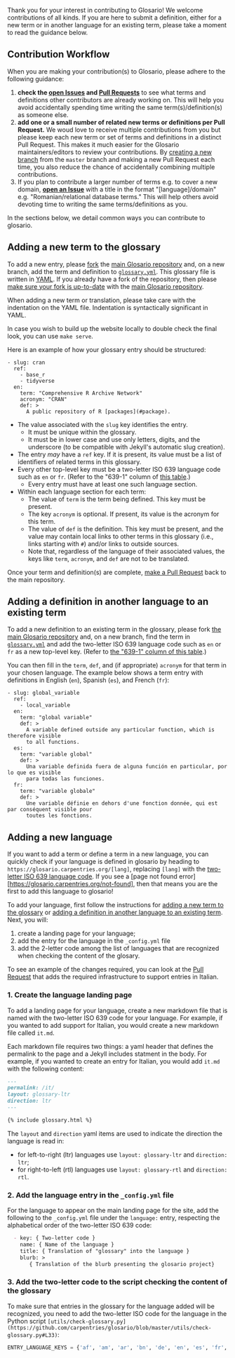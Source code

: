Thank you for your interest in contributing to Glosario!
We welcome contributions of all kinds.
If you are here to submit a definition,
either for a new term
or in another language for an existing term,
please take a moment to read the guidance below.

## Contribution Workflow

When you are making your contribution(s) to Glosario, please adhere to the following guidance:

1. **check the [open Issues][issues] and [Pull Requests][pulls]** to see what terms and definitions other contributors are already working on. This will help you avoid accidentally spending time writing the same term(s)/definition(s) as someone else.
2. **add one or a small number of related new terms or definitions per Pull Request.** We woud love to receive multiple contributions from you but please keep each new term or set of terms and definitions in a distinct Pull Request. This makes it much easier for the Glosario maintainers/editors to review your contributions. By [creating a new branch][github-branches] from the `master` branch and making a new Pull Request each time, you also reduce the chance of accidentally combining multiple contributions.
3. If you plan to contribute a larger number of terms e.g. to cover a new domain, **[open an Issue][issues]** with a title in the format "[language]/domain" e.g. "Romanian/relational database terms." This will help others avoid devoting time to writing the same terms/definitions as you.

In the sections below, we detail common ways you can contribute to glosario.

## Adding a new term to the glossary

To add a new entry, please [fork][forking-guide] the [main Glosario repository][repo] and, on a new branch, add the term and definition to [`glossary.yml`][glossary]. This glossary file is written in [YAML]. If you already have a fork of the repository, then please [make sure your fork is up-to-date](https://happygitwithr.com/upstream-changes.html#upstream-changes) with the [main Glosario repository][repo].

When adding a new term or translation, please take care with the indentation on the YAML file. Indentation is syntactically significant in YAML.

In case you wish to build up the website locally to double check the final look, you can use `make serve`. 

Here is an example of how your glossary entry should be structured:

```
- slug: cran
  ref:
    - base_r
    - tidyverse
  en:
    term: "Comprehensive R Archive Network"
    acronym: "CRAN"
    def: >
      A public repository of R [packages](#package).
```

-   The value associated with the `slug` key identifies the entry.
    -   It must be unique within the glossary.
    -   It must be in lower case and use only letters, digits, and the underscore
        (to be compatible with Jekyll's automatic slug creation).
-   The entry *may* have a `ref` key.
    If it is present,
    its value must be a list of identifiers of related terms in this glossary.
-   Every other top-level key must be a two-letter ISO 639 language code such as `en` or `fr`.
    (Refer to the "639-1" column of [this table][iso639-table-en].)
    -   Every entry must have at least one such language section.
-   Within each language section for each term:
    -   The value of `term` is the term being defined.
        This key must be present.
    -   The key `acronym` is optional.
        If present, its value is the acronym for this term.
    -   The value of `def` is the definition.
        This key must be present,
        and the value may contain local links to other terms in this glossary
        (i.e., links starting with `#`)
        and/or links to outside sources.
    -   Note that, regardless of the language of their associated values, the keys like `term`, `acronym`, and `def` are not to be translated.

Once your term and definition(s) are complete, [make a Pull Request][pr-guide] back to the main repository.

## Adding a definition in another language to an existing term

To add a new definition to an existing term in the glossary, please fork [the main Glosario repository][repo] and, on a new branch, find the term in [`glossary.yml`][glossary] and add the two-letter ISO 639 language code such as `en` or `fr` as a new top-level key. (Refer to [the "639-1" column of this table][iso639-table-en].)

You can then fill in the `term`, `def`, and (if appropriate) `acronym` for that term in your chosen language. The example below shows a term entry with definitions in English (`en`), Spanish (`es`), and French (`fr`):

```
- slug: global_variable
  ref:
    - local_variable
  en:
    term: "global variable"
    def: >
      A variable defined outside any particular function, which is therefore visible
      to all functions.
  es:
    term: "variable global"
    def: >
      Una variable definida fuera de alguna función en particular, por lo que es visible
      para todas las funciones.
  fr:
    term: "variable globale"
    def: >
      Une variable définie en dehors d'une fonction donnée, qui est par conséquent visible pour
      toutes les fonctions.
```

## Adding a new language

If you want to add a term or define a term in a new language, you can quickly check if your language is defined in glosario by heading to `https://glosario.carpentries.org/[lang]`, replacing `[lang]` with the [two-letter ISO 639 language code][iso639-table-en]. If you see a 
[page not found error][https://glosario.carpentries.org/not-found], then that means you are the first to add this language to glosario!

To add your language, first follow the instructions for [adding a new term to the glossary](#adding-a-new-term-to-the-glossary) or [adding a definition in another language to an existing term](#adding-a-definition-in-another-language-to-an-existing-term). Next, you will:

1. create a landing page for your language;
2. add the entry for the language in the `_config.yml` file
3. add the 2-letter code among the list of languages that are recognized when
   checking the content of the glosary.

To see an example of the changes required, you can look at the [Pull
Request](https://github.com/carpentries/glosario/pull/313/files) that adds the
required infrastructure to support entries in Italian.

### 1. Create the language landing page

To add a landing page for your language, create a new markdown file that is named with the two-letter ISO 639 code for your language. For example, if you wanted to add support for Italian, you would create a new markdown file called `it.md`. 

Each markdown file requires two things: a yaml header that defines the permalink to the page and a Jekyll includes statment in the body. For example, if you wanted to create an entry for Italian, you would add `it.md` with the following content:

```markdown
---
permalink: /it/
layout: glossary-ltr
direction: ltr
---

{% include glossary.html %}
```

The `layout` and `direction` yaml items are used to indicate the direction the language is read in:
- for left-to-right (ltr) languages use `layout: glossary-ltr` and `direction:
  ltr`;
- for right-to-left (rtl) languages use `layout: glossary-rtl` and `direction:
  rtl`.

### 2. Add the language entry in the `_config.yml` file

For the language to appear on the main landing page for the site, add the
following to the `_config.yml` file under the `language:` entry, respecting the alphabetical order of the two-letter ISO 639 code:

```markdown
  - key: { Two-letter code }
    name: { Name of the language }
    title: { Translation of "glossary" into the language }
    blurb: >
       { Translation of the blurb presenting the glosario project}
```

### 3. Add the two-letter code to the script checking the content of the glossary

To make sure that entries in the glossary for the language added will be recognized, you need to add the two-letter ISO code for the language in the Python script `[utils/check-glossary.py](https://github.com/carpentries/glosario/blob/master/utils/check-glossary.py#L33)`:

```python
ENTRY_LANGUAGE_KEYS = {'af', 'am', 'ar', 'bn', 'de', 'en', 'es', 'fr', 'he', 'it', 'ja', 'nl', 'pt', 'zu'}
```



[forking-guide]: https://guides.github.com/activities/forking/
[github-branches]: https://docs.github.com/en/desktop/contributing-and-collaborating-using-github-desktop/managing-branches
[glossary]: https://github.com/carpentries/glosario/blob/master/glossary.yml
[iso639-table-en]: https://en.wikipedia.org/wiki/List_of_ISO_639-1_codes
[issues]: https://github.com/carpentries/glosario/issues
[new issue]: https://github.com/carpentries/glosario/issues/new
[pr-guide]: https://guides.github.com/activities/forking/#making-a-pull-request
[pulls]: https://github.com/carpentries/glosario/pulls
[repo]: https://github.com/carpentries/glosario
[yaml]: https://learnxinyminutes.com/docs/yaml/
